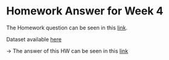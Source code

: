 # Homework Answer for Week 4
The Homework question can be seen in this [link](https://github.com/alexeygrigorev/mlbookcamp-code/blob/master/course-zoomcamp/04-evaluation/homework.md).

Dataset available [here](raw.githubusercontent.com/madityarafip/My-Machine-Learning/master/Dataset/CreditScoring.csv)

-> The answer of this HW can be seen in this [link]()
